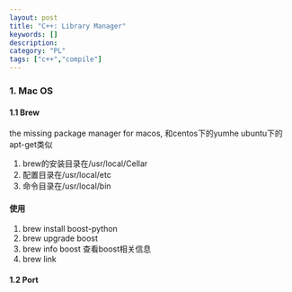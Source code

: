 ```yaml
---
layout: post
title: "C++: Library Manager"
keywords: []
description: 
category: "PL"
tags: ["c++","compile"]
---
```




### 1. Mac OS
#### 1.1 Brew 
the missing package manager for macos, 和centos下的yumhe ubuntu下的apt-get类似
1. brew的安装目录在/usr/local/Cellar
2. 配置目录在/usr/local/etc
3. 命令目录在/usr/local/bin

#### 使用
1. brew install boost-python
2. brew upgrade boost
3. brew info boost  查看boost相关信息
4. brew link

#### 1.2 Port 

